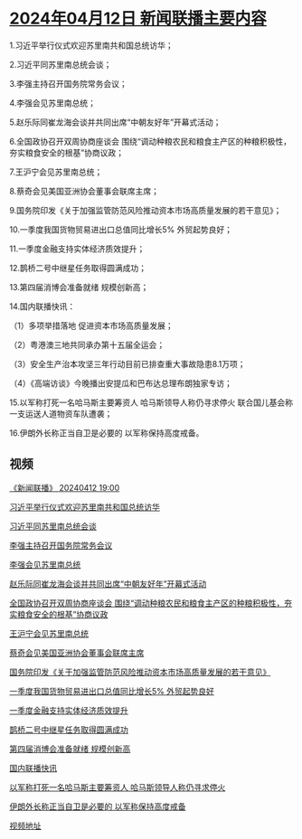 # [2024年04月12日 新闻联播主要内容](https://tv.cctv.com/lm/xwlb/day/20240412.shtml)

1.习近平举行仪式欢迎苏里南共和国总统访华；

2.习近平同苏里南总统会谈；

3.李强主持召开国务院常务会议；

4.李强会见苏里南总统；

5.赵乐际同崔龙海会谈并共同出席“中朝友好年”开幕式活动；

6.全国政协召开双周协商座谈会 围绕“调动种粮农民和粮食主产区的种粮积极性，夯实粮食安全的根基”协商议政；

7.王沪宁会见苏里南总统；

8.蔡奇会见美国亚洲协会董事会联席主席；

9.国务院印发《关于加强监管防范风险推动资本市场高质量发展的若干意见》；

10.一季度我国货物贸易进出口总值同比增长5% 外贸起势良好；

11.一季度金融支持实体经济质效提升；

12.鹊桥二号中继星任务取得圆满成功；

13.第四届消博会准备就绪 规模创新高；

14.国内联播快讯：

（1）多项举措落地 促进资本市场高质量发展；

（2）粤港澳三地共同承办第十五届全运会；

（3）安全生产治本攻坚三年行动目前已排查重大事故隐患8.1万项；

（4）《高端访谈》今晚播出安提瓜和巴布达总理布朗独家专访；

15.以军称打死一名哈马斯主要筹资人 哈马斯领导人称仍寻求停火 联合国儿基会称一支运送人道物资车队遭袭；

16.伊朗外长称正当自卫是必要的 以军称保持高度戒备。

## 视频

[《新闻联播》 20240412 19:00](https://tv.cctv.com/2024/04/12/VIDEulLQ80SFCeMPIenEDuA4240412.shtml)

[习近平举行仪式欢迎苏里南共和国总统访华](https://tv.cctv.com/2024/04/12/VIDEy7OZFjxmV6qYmH1qir0s240412.shtml)

[习近平同苏里南总统会谈](https://tv.cctv.com/2024/04/12/VIDEYE3KUDK4MunoH9Vf23Ne240412.shtml)

[李强主持召开国务院常务会议](https://tv.cctv.com/2024/04/12/VIDESswoiNGO3AZB73sZxyd5240412.shtml)

[李强会见苏里南总统](https://tv.cctv.com/2024/04/12/VIDEr5SuyiGEfrEGH1YOO90K240412.shtml)

[赵乐际同崔龙海会谈并共同出席“中朝友好年”开幕式活动](https://tv.cctv.com/2024/04/12/VIDEBI1aXhihliGO17CIscbO240412.shtml)

[全国政协召开双周协商座谈会 围绕“调动种粮农民和粮食主产区的种粮积极性，夯实粮食安全的根基”协商议政](https://tv.cctv.com/2024/04/12/VIDEbmsXbukz8IqeB7YzpWU5240412.shtml)

[王沪宁会见苏里南总统](https://tv.cctv.com/2024/04/12/VIDEtc1noAmJsf5FA7b7qome240412.shtml)

[蔡奇会见美国亚洲协会董事会联席主席](https://tv.cctv.com/2024/04/12/VIDEmRQJMOSTH6Dzx2yKceLM240412.shtml)

[国务院印发《关于加强监管防范风险推动资本市场高质量发展的若干意见》](https://tv.cctv.com/2024/04/12/VIDEMqGK5eURyc727u8cJwFe240412.shtml)

[一季度我国货物贸易进出口总值同比增长5% 外贸起势良好](https://tv.cctv.com/2024/04/12/VIDETQ1YLJoVjz3JuorybZBF240412.shtml)

[一季度金融支持实体经济质效提升](https://tv.cctv.com/2024/04/12/VIDEkxYGUENaR7NEOtp89pwB240412.shtml)

[鹊桥二号中继星任务取得圆满成功](https://tv.cctv.com/2024/04/12/VIDE8OsT8AACgYH7imqRF60Z240412.shtml)

[第四届消博会准备就绪 规模创新高](https://tv.cctv.com/2024/04/12/VIDECP5Yo3vDRRGRtTfFM7Xo240412.shtml)

[国内联播快讯](https://tv.cctv.com/2024/04/12/VIDEpb2osVaof5JASmjlxw8F240412.shtml)

[以军称打死一名哈马斯主要筹资人 哈马斯领导人称仍寻求停火](https://tv.cctv.com/2024/04/12/VIDEM8KX1iZiKb1QNYgFHEsB240412.shtml)

[伊朗外长称正当自卫是必要的 以军称保持高度戒备](https://tv.cctv.com/2024/04/12/VIDEg3njqhlOSsxlXLvdLQLv240412.shtml)

[视频地址](https://tv.cctv.com/lm/xwlb/day/20240412.shtml) 

